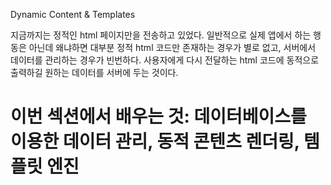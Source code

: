 Dynamic Content & Templates

지금까지는 정적인 html 페이지만을 전송하고 있었다. 일반적으로 실제 앱에서 하는 행동은 아닌데 왜냐하면 대부분 정적 html 코드만 존재하는 경우가
별로 없고, 서버에서 데이터를 관리하는 경우가 빈번하다. 사용자에게 다시 전달하는 html 코드에 동적으로 출력하길 원하는 데이터를 서버에 두는 것이다.

이번 섹션에서 배우는 것: 데이터베이스를 이용한 데이터 관리, 동적 콘텐츠 렌더링, 템플릿 엔진
=====================================================================================================================

